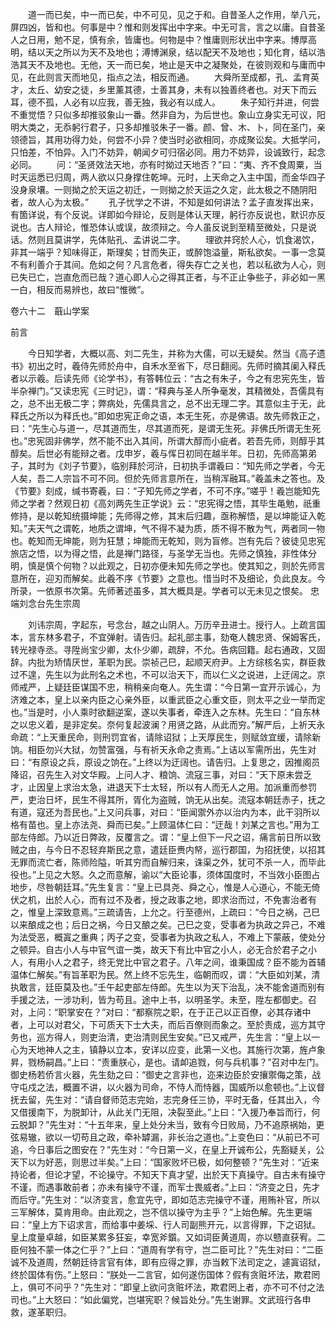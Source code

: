 <!-- { "loadSidebar": true } -->
　　道一而已矣，中一而已矣，中不可见，见之于和。自昔圣人之作用，举八元，屏四凶，皆和也。何事是中？惟和则发挥出中字来。中无可言，言之以庸。自昔圣人之日用，勉不足，慎有余，皆庸也。何物是中？惟庸则形状出中字来。博厚高明，结以天之所以为天不及地也；溥博渊泉，结以配天不及地也；知化育，结以浩浩其天不及地也。无他，天一而已矣，地止是天中之凝聚处，在彼则观和与庸而中见，在此则言天而地见，指点之法，相反而通。
　　大舜所至成都，孔、孟育英才，太丘、幼安之徒，乡里薰其德，士善其身，未有以独善终者也。对天下而云耳，德不孤，人必有以应我，善无独，我必有以成人。
　　朱子知行并进，何尝不重觉悟？只似多却推驳象山一番。然非自为，为后世也。象山立身实无可议，阳明大类之，无忝躬行君子，只多却推驳朱子一番。颜、曾、木、卜，同在圣门，亲领德旨，其用功得力处，何尝不小异？使当时必欲相同，亦成聚讼矣。大抵学问，只怕差，不怕异。入门不妨异，朝闻夕可归宿必同。用力不妨异，设诚致行，起念必同。
　　问：“圣贤效法天地，亦有时拗过天地否？”曰：“夷、齐不食周粟，当时天运悉已归周，两人欲以只身撑住乾坤。元时，上天命之入主中国，而金华四子没身泉壤。一则拗之於天运之初迁，一则拗之於天运之久定，此太极之不随阴阳者，故人心为太极。”
　　孔子忧学之不讲，不知是如何讲法？孟子直发挥出来，有箇详说，有个反说。详即如今辩论，反则是体认天理，躬行亦反说也，默识亦反说也。古人辩论，惟恐体认或误，故须辩之。今人虽反说到至精至微处，只是说话。然则且莫讲学，先体贴孔、孟讲说二字。
　　理欲并窍於人心，饥食渴饮，非其一端乎？知味得正，斯理矣；甘而失正，或醉饱溢量，斯私欲矣。一事一念莫不有利善介于其间。危如之何？凡言危者，得失存亡之关也，若以私欲为人心，则已失已亡，岂直危而已哉？道心即人心之得其正者，与不正止争些子，非必如一黑一白，相反而易辨也，故曰“惟微”。



卷六十二　蕺山学案

前言

　　今日知学者，大概以高、刘二先生，并称为大儒，可以无疑矣。然当《高子遗书》初出之时，羲侍先师於舟中，自禾水至省下，尽日翻阅。先师时摘其阑入释氏者以示羲。后读先师《论学书》，有答韩位云：“古之有朱子，今之有忠宪先生，皆半杂禅门。”又读忠宪《三时记》，谓：“释典与圣人所争毫发，其精微处，吾儒具有之，总不出无极二字；弊病处，先儒具言之，总不出无理二字。其意似主于无，此释氏之所以为释氏也。”即如忠宪正命之语，本无生死，亦是佛语。故先师救正之，曰：“先生心与道一，尽其道而生，尽其道而死，是谓无生死。非佛氏所谓无生死也。”忠宪固非佛学，然不能不出入其间，所谓大醇而小疵者。若吾先师，则醇乎其醇矣。后世必有能辩之者。戊申岁，羲与恽日初同在越半年。日初，先师高第弟子，其时为《刘子节要》，临别拜於河浒，日初执手谓羲曰：“知先师之学者，今无人矣，吾二人宗旨不可不同。但於先师言意所在，当稍浑融耳。”羲盖未之答也。及《节要》刻成，缄书寄羲，曰：“子知先师之学者，不可不序。”嗟乎！羲岂能知先师之学者？然观日初《高刘两先生正学说》云：“忠宪得之悟，其毕生黾勉，祇重修持，是以乾知统摄坤能；先师得之修，其末后归趣，亟称解悟，是以坤能证入乾知。”夫天气之谓乾，地质之谓坤，气不得不凝为质，质不得不散为气，两者同一物也。乾知而无坤能，则为狂慧；坤能而无乾知，则为盲修。岂有先后？彼徒见忠宪旅店之悟，以为得之悟，此是禅门路径，与圣学无当也。先师之慎独，非性体分明，慎是慎个何物？以此观之，日初亦便未知先师之学也。使其知之，则於先师言意所在，迎刃而解矣。此羲不序《节要》之意也。惜当时不及细论，负此良友。今所录，一依原书次第。先师著述虽多，其大概具是。学者可以无未见之恨矣。
忠端刘念台先生宗周

　　刘讳宗周，字起东，号念台，越之山阴人。万历辛丑进士。授行人。上疏言国本，言东林多君子，不宜弹射。请告归。起礼部主事，劾奄人魏忠贤、保姆客氏，转光禄寺丞。寻陞尚宝少卿，太仆少卿，疏辞，不允。告病回籍。起右通政，又固辞。内批为矫情厌世，革职为民。崇祯己巳，起顺天府尹。上方综核名实，群臣救过不遑，先生以为此刑名之术也，不可以治天下，而以仁义之说进，上迂阔之。京师戒严，上疑廷臣谋国不忠，稍稍亲向奄人。先生谓：“今日第一宜开示诚心，为济难之本，皇上以亲内臣之心亲外臣，以重武臣之心重文臣，则太平之业一举而定也。”当是时，小人乘时欲翻逆案，遂以失事者，牵连入之东林。先生曰：“自东林之以忠义着，是非定矣。奈何复起波澜？用贤之路，从此而穷。”解严后，上祈天永命疏：“上天重民命，则刑罚宜省，请除诏狱；上天厚民生，则赋敛宜缓，请除新饷。相臣勿兴大狱，勿赞富强，与有祈天永命之责焉。”上诘以军需所出，先生对曰：“有原设之兵，原设之饷在。”上终以为迂阔也。请告归。上复思之，因推阁员降诏，召先生入对文华殿。上问人才、粮饷、流寇三事，对曰：“天下原未尝乏才，止因皇上求治太急，进退天下士太轻，所以有人而无人之用。加派重而参罚严，吏治日坏，民生不得其所，胥化为盗贼，饷无从出矣。流寇本朝廷赤子，抚之有道，寇还为吾民也。”上又问兵事，对曰：“臣闻禦外亦以治内为本，此干羽所以格有苗也。皇上亦法尧、舜而已矣。”上顾温体仁曰：“迂哉！刘某之言也。”用为工部左侍郎。乃以近日弊政，反覆言之。谓：“皇上但下一尺之诏，痛言前日所以致贼之由，与今日不忍轻弃斯民之意，遣廷臣赉内帑，巡行郡国，为招抚使，以招其无罪而流亡者，陈师险隘，听其穷而自解归来，诛渠之外，犹可不杀一人，而毕此役也。”上见之大怒。久之而意解，谕以“大臣论事，须体国度时，不当效小臣图占地步，尽咎朝廷耳。”先生复言：“皇上已具尧、舜之心，惟是人心道心，不能无倚伏之机，出於人心，而有过不及者，授之政事之地，即求治而过，不免害治者有之，惟皇上深致意焉。”三疏请告，上允之。行至德州，上疏曰：“今日之祸，己巳以来酿成之也；后日之祸，今日又酿之矣。己巳之变，受事者为执政之异己，不难为法受恶，概寘之重典；丙子之变，受事者为执政之私人，不难上下蒙蔽，使处分之顿异。自古小人与中官气谊一类，故天下有比中官之小人，必无合於君子之小人，有用小人之君子，终无党比中官之君子。八年之间，谁秉国成？臣不能为首辅温体仁解矣。”有旨革职为民。然上终不忘先生，临朝而叹，谓：“大臣如刘某，清执敢言，廷臣莫及也。”壬午起吏部左侍郎。先生以为天下治乱，决不能舍道而别有手援之法，一涉功利，皆为苟且。途中上书，以明圣学。未至，陞左都御史。召对，上问：“职掌安在？”对曰：“都察院之职，在于正己以正百僚，必其存诸中者，上可以对君父，下可质天下士大夫，而后百僚则而象之。至於责成，巡方其守务也，巡方得人，则吏治清，吏治清则民生安矣。”已又戒严，先生言：“皇上以一心为天地神人之主，镇静以立本，安详以应变，此第一义也。其施行次第，旌卢象昇，戮杨嗣昌。”上曰：“责重朕心，是也。请卹追戮，何与兵机事？”召对中左门。御史杨若侨言火器，先生劾之曰：“御史之言非也，迩来边臣於安攘禦侮之策，战守屯戍之法，概置不讲，以火器为司命，不恃人而恃器，国威所以愈顿也。”上议督抚去留，先生对：“请自督师范志完始，志完身任三协，平时无备，任其出入，今又借援南下，为脱卸计，从此关门无阻，决裂至此。”上曰：“入援乃奉旨而行，何云脱卸？”先生对：“十五年来，皇上处分未当，致有今日败局，乃不追原祸始，更弦易辙，欲以一切苟且之政，牵补罅漏，非长治之道也。”上变色曰：“从前已不可追，今日事后之图安在？”先生对：“今日第一义，在皇上开诚布公，先豁疑关，公天下以为好恶，则思过半矣。”上曰：“国家败坏已极，如何整顿？”先生对：“近来持论者，但论才望，不论操守。不知天下真才望，出於天下真操守。自古未有操守不谨，而遇事敢前者；亦未有操守不谨，而军士畏威者。”上曰：“济变之日，先才而后守。”先生对：“以济变言，愈宜先守，即如范志完操守不谨，用贿补官，所以三军解体，莫肯用命。由此观之，岂不信以操守为主乎？”上始色解。先生更端曰：“皇上方下诏求言，而给事中姜埰、行人司副熊开元，以言得罪，下之诏狱。皇上度量卓越，如臣某累多狂妄，幸宽斧鑕。又如词臣黄道周，亦以戆直获宥。二臣何独不蒙一体之仁乎？”上曰：“道周有学有守，岂二臣可比？”先生对曰：“二臣诚不及道周，然朝廷待言官有体，即有应得之罪，亦当敕下法司定之，遽寘诏狱，终於国体有伤。”上怒曰：“朕处一二言官，如何遂伤国体？假有贪赃坏法，欺君罔上，俱可不问乎？”先生对：“即皇上欲问贪赃坏法，欺君罔上者，亦不可不付之法司也。”上大怒曰：“如此偏党，岂堪宪职？候旨处分。”先生谢罪。文武班行各申救，遂革职归。
